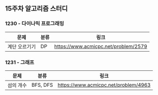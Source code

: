 ## 15주차 알고리즘 스터디  


### 1230 - 다이나믹 프로그래밍

|문제|분류|링크|
|---|---|---|
|계단 오르기기|DP|https://www.acmicpc.net/problem/2579

### 1231 - 그래프

|문제|분류|링크|
|---|---|---|
|섬의 개수|BFS, DFS|https://www.acmicpc.net/problem/4963